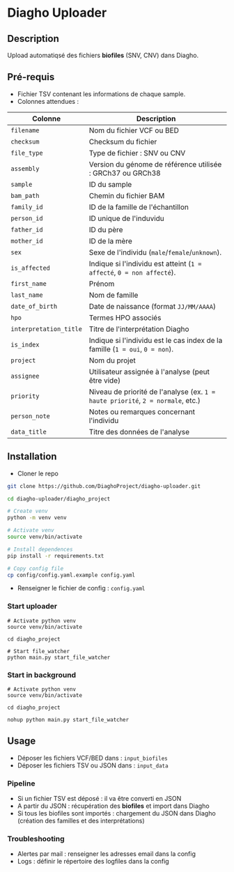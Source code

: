 # Diagho Uploader

## Description

Upload automatiqsé des fichiers **biofiles** (SNV, CNV) dans Diagho.



## Pré-requis

- Fichier TSV contenant les informations de chaque sample.
- Colonnes attendues :


| **Colonne**              | **Description** |
|--------------------------|----------------|
| `filename`              | Nom du fichier VCF ou BED |
| `checksum`              | Checksum du fichier |
| `file_type`             | Type de fichier : SNV ou CNV |
| `assembly`              | Version du génome de référence utilisée : GRCh37 ou GRCh38 |
| `sample`                | ID du sample |
| `bam_path`              | Chemin du fichier BAM |
| `family_id`            | ID de la famille de l'échantillon |
| `person_id`            | ID unique de l'induvidu |
| `father_id`            | ID du père |
| `mother_id`            | ID de la mère |
| `sex`                  | Sexe de l'individu (`male`/`female`/`unknown`). |
| `is_affected`          | Indique si l'individu est atteint (`1 = affecté`, `0 = non affecté`). |
| `first_name`           | Prénom |
| `last_name`            | Nom de famille |
| `date_of_birth`        | Date de naissance (format `JJ/MM/AAAA`) |
| `hpo`                  | Termes HPO associés |
| `interpretation_title` | Titre de l'interprétation Diagho |
| `is_index`             | Indique si l'individu est le cas index de la famille (`1 = oui`, `0 = non`). |
| `project`              | Nom du projet |
| `assignee`             | Utilisateur assignée à l'analyse (peut être vide) |
| `priority`             | Niveau de priorité de l'analyse (ex. `1 = haute priorité`, `2 = normale`, etc.) |
| `person_note`          | Notes ou remarques concernant l'individu |
| `data_title`           | Titre des données de l'analyse |


## Installation

- Cloner le repo

```bash
git clone https://github.com/DiaghoProject/diagho-uploader.git

cd diagho-uploader/diagho_project

# Create venv
python -m venv venv

# Activate venv
source venv/bin/activate

# Install dependences
pip install -r requirements.txt

# Copy config file
cp config/config.yaml.example config.yaml

```

- Renseigner le fichier de config : `config.yaml`

### Start uploader

```
# Activate python venv
source venv/bin/activate

cd diagho_project

# Start file_watcher
python main.py start_file_watcher
```

### Start in background

```
# Activate python venv
source venv/bin/activate

cd diagho_project

nohup python main.py start_file_watcher
```

## Usage

- Déposer les fichiers VCF/BED dans : `input_biofiles`
- Déposer les fichiers TSV ou JSON dans : `input_data`

### Pipeline

- Si un fichier TSV est déposé : il va être converti en JSON
- A partir du JSON : récupération des **biofiles** et import dans Diagho
- Si tous les biofiles sont importés : chargement du JSON dans Diagho (création des familles et des interprétations)

### Troubleshooting

- Alertes par mail : renseigner les adresses email dans la config
- Logs : définir le répertoire des logfiles dans la config



